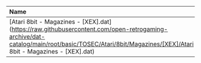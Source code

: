 |Name|Size|
|:---|---:|
|[Atari 8bit - Magazines - [XEX].dat](https://raw.githubusercontent.com/open-retrogaming-archive/dat-catalog/main/root/basic/TOSEC/Atari/8bit/Magazines/[XEX]/Atari 8bit - Magazines - [XEX].dat)|7685|
